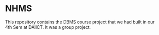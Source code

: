 # NHMS
This repository contains the DBMS course project that we had built in our 4th Sem at DAIICT. It was a group project.
